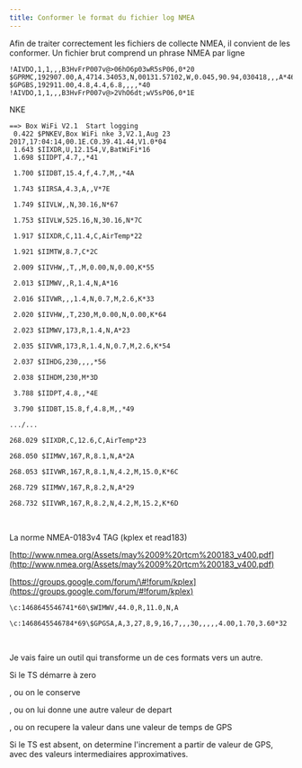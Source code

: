 ```yaml
---
title: Conformer le format du fichier log NMEA
---
```



Afin de traiter correctement les fichiers de collecte NMEA, il convient de les conformer.
Un fichier brut comprend un phrase NMEA par ligne
~~~~~~~~~~~~~~~~~~~~~~~~~~~~~~~~~~~~~~~~~~~~~~~~~~~~~~~~~~~~~~~~~~~~~~~~~~~~~~~~
!AIVDO,1,1,,,B3HvFrP007v@>06hO6p03wR5sP06,0*20
$GPRMC,192907.00,A,4714.34053,N,00131.57102,W,0.045,90.94,030418,,,A*46
$GPGBS,192911.00,4.8,4.4,6.8,,,,*40
!AIVDO,1,1,,,B3HvFrP007v@>2VhO6dt;wV5sP06,0*1E
~~~~~~~~~~~~~~~~~~~~~~~~~~~~~~~~~~~~~~~~~~~~~~~~~~~~~~~~~~~~~~~~~~~~~~~~~~~~~~~~

NKE
~~~~~~~~~~~~~~~~~~~~~~~~~~~~~~~~~~~~~~~~~~~~~~~~~~~~~~~~~~~~~~~~~~~~~~~~~~~~~~~~
==> Box WiFi V2.1  Start logging
 0.422 $PNKEV,Box WiFi nke 3,V2.1,Aug 23 2017,17:04:14,00.1E.C0.39.41.44,V1.0*04
 1.643 $IIXDR,U,12.154,V,BatWiFi*16
 1.698 $IIDPT,4.7,,*41
~~~~~~~~~~~~~~~~~~~~~~~~~~~~~~~~~~~~~~~~~~~~~~~~~~~~~~~~~~~~~~~~~~~~~~~~~~~~~~~~

~~~~~~~~~~~~~~~~~~~~~~~~~~~~~~~~~~~~~~~~~~~~~~~~~~~~~~~~~~~~~~~~~~~~~~~~~~~~~~~~
 1.700 $IIDBT,15.4,f,4.7,M,,*4A
~~~~~~~~~~~~~~~~~~~~~~~~~~~~~~~~~~~~~~~~~~~~~~~~~~~~~~~~~~~~~~~~~~~~~~~~~~~~~~~~

~~~~~~~~~~~~~~~~~~~~~~~~~~~~~~~~~~~~~~~~~~~~~~~~~~~~~~~~~~~~~~~~~~~~~~~~~~~~~~~~
 1.743 $IIRSA,4.3,A,,V*7E
~~~~~~~~~~~~~~~~~~~~~~~~~~~~~~~~~~~~~~~~~~~~~~~~~~~~~~~~~~~~~~~~~~~~~~~~~~~~~~~~

~~~~~~~~~~~~~~~~~~~~~~~~~~~~~~~~~~~~~~~~~~~~~~~~~~~~~~~~~~~~~~~~~~~~~~~~~~~~~~~~
 1.749 $IIVLW,,N,30.16,N*67
~~~~~~~~~~~~~~~~~~~~~~~~~~~~~~~~~~~~~~~~~~~~~~~~~~~~~~~~~~~~~~~~~~~~~~~~~~~~~~~~

~~~~~~~~~~~~~~~~~~~~~~~~~~~~~~~~~~~~~~~~~~~~~~~~~~~~~~~~~~~~~~~~~~~~~~~~~~~~~~~~
 1.753 $IIVLW,525.16,N,30.16,N*7C
~~~~~~~~~~~~~~~~~~~~~~~~~~~~~~~~~~~~~~~~~~~~~~~~~~~~~~~~~~~~~~~~~~~~~~~~~~~~~~~~

~~~~~~~~~~~~~~~~~~~~~~~~~~~~~~~~~~~~~~~~~~~~~~~~~~~~~~~~~~~~~~~~~~~~~~~~~~~~~~~~
 1.917 $IIXDR,C,11.4,C,AirTemp*22
~~~~~~~~~~~~~~~~~~~~~~~~~~~~~~~~~~~~~~~~~~~~~~~~~~~~~~~~~~~~~~~~~~~~~~~~~~~~~~~~

~~~~~~~~~~~~~~~~~~~~~~~~~~~~~~~~~~~~~~~~~~~~~~~~~~~~~~~~~~~~~~~~~~~~~~~~~~~~~~~~
 1.921 $IIMTW,8.7,C*2C
~~~~~~~~~~~~~~~~~~~~~~~~~~~~~~~~~~~~~~~~~~~~~~~~~~~~~~~~~~~~~~~~~~~~~~~~~~~~~~~~

~~~~~~~~~~~~~~~~~~~~~~~~~~~~~~~~~~~~~~~~~~~~~~~~~~~~~~~~~~~~~~~~~~~~~~~~~~~~~~~~
 2.009 $IIVHW,,T,,M,0.00,N,0.00,K*55
~~~~~~~~~~~~~~~~~~~~~~~~~~~~~~~~~~~~~~~~~~~~~~~~~~~~~~~~~~~~~~~~~~~~~~~~~~~~~~~~

~~~~~~~~~~~~~~~~~~~~~~~~~~~~~~~~~~~~~~~~~~~~~~~~~~~~~~~~~~~~~~~~~~~~~~~~~~~~~~~~
 2.013 $IIMWV,,R,1.4,N,A*16
~~~~~~~~~~~~~~~~~~~~~~~~~~~~~~~~~~~~~~~~~~~~~~~~~~~~~~~~~~~~~~~~~~~~~~~~~~~~~~~~

~~~~~~~~~~~~~~~~~~~~~~~~~~~~~~~~~~~~~~~~~~~~~~~~~~~~~~~~~~~~~~~~~~~~~~~~~~~~~~~~
 2.016 $IIVWR,,,1.4,N,0.7,M,2.6,K*33
~~~~~~~~~~~~~~~~~~~~~~~~~~~~~~~~~~~~~~~~~~~~~~~~~~~~~~~~~~~~~~~~~~~~~~~~~~~~~~~~

~~~~~~~~~~~~~~~~~~~~~~~~~~~~~~~~~~~~~~~~~~~~~~~~~~~~~~~~~~~~~~~~~~~~~~~~~~~~~~~~
 2.020 $IIVHW,,T,230,M,0.00,N,0.00,K*64
~~~~~~~~~~~~~~~~~~~~~~~~~~~~~~~~~~~~~~~~~~~~~~~~~~~~~~~~~~~~~~~~~~~~~~~~~~~~~~~~

~~~~~~~~~~~~~~~~~~~~~~~~~~~~~~~~~~~~~~~~~~~~~~~~~~~~~~~~~~~~~~~~~~~~~~~~~~~~~~~~
 2.023 $IIMWV,173,R,1.4,N,A*23
~~~~~~~~~~~~~~~~~~~~~~~~~~~~~~~~~~~~~~~~~~~~~~~~~~~~~~~~~~~~~~~~~~~~~~~~~~~~~~~~

~~~~~~~~~~~~~~~~~~~~~~~~~~~~~~~~~~~~~~~~~~~~~~~~~~~~~~~~~~~~~~~~~~~~~~~~~~~~~~~~
 2.035 $IIVWR,173,R,1.4,N,0.7,M,2.6,K*54
~~~~~~~~~~~~~~~~~~~~~~~~~~~~~~~~~~~~~~~~~~~~~~~~~~~~~~~~~~~~~~~~~~~~~~~~~~~~~~~~

~~~~~~~~~~~~~~~~~~~~~~~~~~~~~~~~~~~~~~~~~~~~~~~~~~~~~~~~~~~~~~~~~~~~~~~~~~~~~~~~
 2.037 $IIHDG,230,,,,*56
~~~~~~~~~~~~~~~~~~~~~~~~~~~~~~~~~~~~~~~~~~~~~~~~~~~~~~~~~~~~~~~~~~~~~~~~~~~~~~~~

~~~~~~~~~~~~~~~~~~~~~~~~~~~~~~~~~~~~~~~~~~~~~~~~~~~~~~~~~~~~~~~~~~~~~~~~~~~~~~~~
 2.038 $IIHDM,230,M*3D
~~~~~~~~~~~~~~~~~~~~~~~~~~~~~~~~~~~~~~~~~~~~~~~~~~~~~~~~~~~~~~~~~~~~~~~~~~~~~~~~

~~~~~~~~~~~~~~~~~~~~~~~~~~~~~~~~~~~~~~~~~~~~~~~~~~~~~~~~~~~~~~~~~~~~~~~~~~~~~~~~
 3.788 $IIDPT,4.8,,*4E
~~~~~~~~~~~~~~~~~~~~~~~~~~~~~~~~~~~~~~~~~~~~~~~~~~~~~~~~~~~~~~~~~~~~~~~~~~~~~~~~

~~~~~~~~~~~~~~~~~~~~~~~~~~~~~~~~~~~~~~~~~~~~~~~~~~~~~~~~~~~~~~~~~~~~~~~~~~~~~~~~
 3.790 $IIDBT,15.8,f,4.8,M,,*49
~~~~~~~~~~~~~~~~~~~~~~~~~~~~~~~~~~~~~~~~~~~~~~~~~~~~~~~~~~~~~~~~~~~~~~~~~~~~~~~~

~~~~~~~~~~~~~~~~~~~~~~~~~~~~~~~~~~~~~~~~~~~~~~~~~~~~~~~~~~~~~~~~~~~~~~~~~~~~~~~~
.../...
~~~~~~~~~~~~~~~~~~~~~~~~~~~~~~~~~~~~~~~~~~~~~~~~~~~~~~~~~~~~~~~~~~~~~~~~~~~~~~~~

~~~~~~~~~~~~~~~~~~~~~~~~~~~~~~~~~~~~~~~~~~~~~~~~~~~~~~~~~~~~~~~~~~~~~~~~~~~~~~~~
268.029 $IIXDR,C,12.6,C,AirTemp*23
~~~~~~~~~~~~~~~~~~~~~~~~~~~~~~~~~~~~~~~~~~~~~~~~~~~~~~~~~~~~~~~~~~~~~~~~~~~~~~~~

~~~~~~~~~~~~~~~~~~~~~~~~~~~~~~~~~~~~~~~~~~~~~~~~~~~~~~~~~~~~~~~~~~~~~~~~~~~~~~~~
268.050 $IIMWV,167,R,8.1,N,A*2A
~~~~~~~~~~~~~~~~~~~~~~~~~~~~~~~~~~~~~~~~~~~~~~~~~~~~~~~~~~~~~~~~~~~~~~~~~~~~~~~~

~~~~~~~~~~~~~~~~~~~~~~~~~~~~~~~~~~~~~~~~~~~~~~~~~~~~~~~~~~~~~~~~~~~~~~~~~~~~~~~~
268.053 $IIVWR,167,R,8.1,N,4.2,M,15.0,K*6C
~~~~~~~~~~~~~~~~~~~~~~~~~~~~~~~~~~~~~~~~~~~~~~~~~~~~~~~~~~~~~~~~~~~~~~~~~~~~~~~~

~~~~~~~~~~~~~~~~~~~~~~~~~~~~~~~~~~~~~~~~~~~~~~~~~~~~~~~~~~~~~~~~~~~~~~~~~~~~~~~~
268.729 $IIMWV,167,R,8.2,N,A*29
~~~~~~~~~~~~~~~~~~~~~~~~~~~~~~~~~~~~~~~~~~~~~~~~~~~~~~~~~~~~~~~~~~~~~~~~~~~~~~~~

~~~~~~~~~~~~~~~~~~~~~~~~~~~~~~~~~~~~~~~~~~~~~~~~~~~~~~~~~~~~~~~~~~~~~~~~~~~~~~~~
268.732 $IIVWR,167,R,8.2,N,4.2,M,15.2,K*6D
~~~~~~~~~~~~~~~~~~~~~~~~~~~~~~~~~~~~~~~~~~~~~~~~~~~~~~~~~~~~~~~~~~~~~~~~~~~~~~~~

 

La norme NMEA-0183v4 TAG (kplex et read183)

[http://www.nmea.org/Assets/may%2009%20rtcm%200183_v400.pdf](http://www.nmea.org/Assets/may%2009%20rtcm%200183_v400.pdf)

[https://groups.google.com/forum/\#!forum/kplex](https://groups.google.com/forum/#!forum/kplex)

~~~~~~~~~~~~~~~~~~~~~~~~~~~~~~~~~~~~~~~~~~~~~~~~~~~~~~~~~~~~~~~~~~~~~~~~~~~~~~~~
\c:1468645546741*60\$WIMWV,44.0,R,11.0,N,A
~~~~~~~~~~~~~~~~~~~~~~~~~~~~~~~~~~~~~~~~~~~~~~~~~~~~~~~~~~~~~~~~~~~~~~~~~~~~~~~~

~~~~~~~~~~~~~~~~~~~~~~~~~~~~~~~~~~~~~~~~~~~~~~~~~~~~~~~~~~~~~~~~~~~~~~~~~~~~~~~~
\c:1468645546784*69\$GPGSA,A,3,27,8,9,16,7,,,30,,,,,4.00,1.70,3.60*32
~~~~~~~~~~~~~~~~~~~~~~~~~~~~~~~~~~~~~~~~~~~~~~~~~~~~~~~~~~~~~~~~~~~~~~~~~~~~~~~~

 

Je vais faire un outil qui transforme un de ces formats vers un autre.

Si le TS démarre à zero

, ou on le conserve

, ou on lui donne une autre valeur de depart

, ou on recupere la valeur dans une valeur de temps de GPS

Si le TS est absent, on determine l'increment a partir de valeur de GPS, avec
des valeurs intermediaires approximatives.

 
